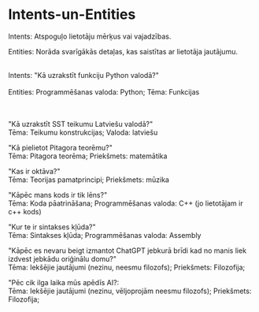 # Intents-un-Entities

Intents: Atspoguļo lietotāju mērķus vai vajadzības. <br/>


Entities: Norāda svarīgākās detaļas, kas saistītas ar lietotāja jautājumu.


<br/>
Intents: "Kā uzrakstīt funkciju Python valodā?" <br/>
<br/>
Entities: Programmēšanas valoda: Python; Tēma: Funkcijas
<br/>
<br/>
<br/>

"Kā uzrakstīt SST teikumu Latviešu valodā?"<br/>
Tēma: Teikumu konstrukcijas; Valoda: latviešu

"Kā pielietot Pitagora teorēmu?"<br/>
Tēma: Pitagora teorēma; Priekšmets: matemātika

"Kas ir oktāva?"<br/>
Tēma: Teorijas pamatprincipi; Priekšmets: mūzika

"Kāpēc mans kods ir tik lēns?" <br/>
Tēma: Koda pāatrināšana; Programmēšanas valoda: C++ (jo lietotājam ir c++ kods)

"Kur te ir sintakses kļūda?"<br/>
Tēma: Sintakses kļūda; Programmēšanas valoda: Assembly 

"Kāpēc es nevaru beigt izmantot ChatGPT jebkurā brīdi kad no manis liek izdvest jebkādu oriģinālu domu?"<br/>
Tēma: Iekšējie jautājumi (nezinu, neesmu filozofs); Priekšmets: Filozofija; 

"Pēc cik ilga laika mūs apēdīs AI?:<br/>
Tēma: Iekšējie jautājumi (nezinu, vēljoprojām neesmu filozofs); Priekšmets: Filozofija; 
